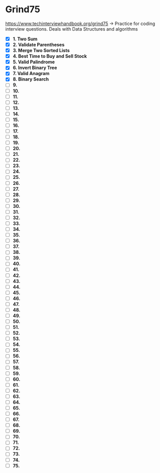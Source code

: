 # Grind75
https://www.techinterviewhandbook.org/grind75 -> Practice for coding interview questions. Deals with Data Structures and algorithms

- [x] **1. Two Sum**
- [x] **2. Validate Parentheses**
- [x] **3. Merge Two Sorted Lists**
- [x] **4. Best Time to Buy and Sell Stock**
- [x] **5. Valid Palindrome**
- [x] **6. Invert Binary Tree**
- [x] **7. Valid Anagram**
- [x] **8. Binary Search**
- [ ] **9.**
- [ ] **10.** 
- [ ] **11.** 
- [ ] **12.**
- [ ] **13.** 
- [ ] **14.**
- [ ] **15.**
- [ ] **16.**
- [ ] **17.**
- [ ] **18.**
- [ ] **19.**
- [ ] **20.**
- [ ] **21.**
- [ ] **22.**
- [ ] **23.**
- [ ] **24.**
- [ ] **25.**
- [ ] **26.**
- [ ] **27.**
- [ ] **28.**
- [ ] **29.**
- [ ] **30.**
- [ ] **31.**
- [ ] **32.**
- [ ] **33.**
- [ ] **34.**
- [ ] **35.**
- [ ] **36.**
- [ ] **37.**
- [ ] **38.**
- [ ] **39.**
- [ ] **40.**
- [ ] **41.**
- [ ] **42.**
- [ ] **43.**
- [ ] **44.**
- [ ] **45.**
- [ ] **46.**
- [ ] **47.**
- [ ] **48.**
- [ ] **49.**
- [ ] **50.**
- [ ] **51.**
- [ ] **52.**
- [ ] **53.**
- [ ] **54.**
- [ ] **55.**
- [ ] **56.**
- [ ] **57.**
- [ ] **58.**
- [ ] **59.**
- [ ] **60.**
- [ ] **61.**
- [ ] **62.**
- [ ] **63.**
- [ ] **64.**
- [ ] **65.**
- [ ] **66.**
- [ ] **67.**
- [ ] **68.**
- [ ] **69.**
- [ ] **70.**
- [ ] **71.**
- [ ] **72.**
- [ ] **73.**
- [ ] **74.**
- [ ] **75.**
